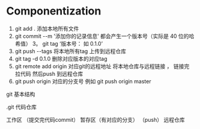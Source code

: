 # Componentization
  1. git add .    添加本地所有文件
  2. git commit --m '添加你的记录信息'           都会产生一个版本号（实际是 40 位的哈希值）
  3。 git tag ‘版本号： 如 0.1.0’               
  4. git push --tags      将本地所有tag 上传到远程仓库
  5. git tag -d 0.1.0      删除对应版本的对应tag
  6. git remote add origin 对应git的远程地址        将本地仓库与远程链接 ， 链接完 拉代码 然后push 到远程仓库
  7. git push origin 对应的分支号        例如  git push origin master
  
  
  
  git 基本结构
  
  .git 代码仓库
  
  工作区  （提交完代码commit）  暂存区（有对应的分支）  （push） 远程仓库
  
